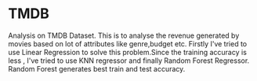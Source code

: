 # TMDB
Analysis on TMDB Dataset. This is to analyse the revenue generated by movies based on lot of attributes like genre,budget etc. Firstly I've tried to use Linear Regression to solve this problem.Since the training accuracy is less , I've tried to use KNN regressor and finally Random Forest Regressor. Random Forest generates best train and test accuracy.
